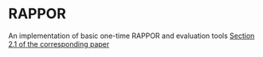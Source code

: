 # RAPPOR
An implementation of basic one-time RAPPOR and evaluation tools [Section 2.1 of the corresponding paper](https://arxiv.org/pdf/1407.6981.pdf)
